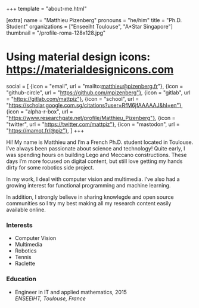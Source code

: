 +++
template = "about-me.html"

[extra]
name = "Matthieu Pizenberg"
pronouns = "he/him"
title = "Ph.D. Student"
organizations = ["Enseeiht Toulouse", "A*Star Singapore"]
thumbnail = "/profile-roma-128x128.jpg"

# Using material design icons: https://materialdesignicons.com
social = [
	{icon = "email", url = "mailto:matthieu@pizenberg.fr"},
	{icon = "github-circle", url = "https://github.com/mpizenberg"},
	{icon = "gitlab", url = "https://gitlab.com/mattpiz"},
	{icon = "school", url = "https://scholar.google.com.sg/citations?user=RfM6jfAAAAAJ&hl=en"},
	{icon = "alpha-r-box", url = "https://www.researchgate.net/profile/Matthieu_Pizenberg"},
	{icon = "twitter", url = "https://twitter.com/mattpiz"},
	{icon = "mastodon", url = "https://mamot.fr/@piz"},
]
+++

Hi! My name is Matthieu and I’m a French Ph.D. student located in Toulouse.
I’ve always been passionate about science and technology!
Quite early, I was spending hours on building Lego and Meccano constructions.
These days I’m more focused on digital content,
but still love getting my hands dirty for some robotics side project.

In my work, I deal with computer vision and multimedia.
I’ve also had a growing interest for functional programming and machine learning.

In addition, I strongly believe in sharing knowlegde and open source communities
so I try my best making all my research content easily available online.

### Interests

- Computer Vision
- Multimedia
- Robotics
- Tennis
- Raclette

### Education

- Engineer in IT and applied mathematics, 2015  
  _ENSEEIHT, Toulouse, France_
